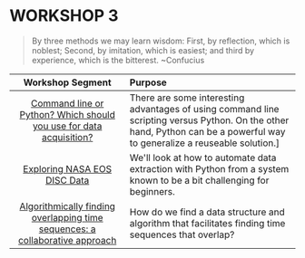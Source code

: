 # WORKSHOP 3

> By three methods we may learn wisdom: First, by reflection, which is noblest; Second, by imitation, which is easiest; and third by experience, which is the bitterest. ~Confucius


| Workshop Segment | Purpose |
|:----------------:|:--------|
| [Command line or Python? Which should you use for data acquisition?]() | There are some interesting advantages of using command line scripting versus Python.  On the other hand, Python can be a powerful way to generalize a reuseable solution.]
| [Exploring NASA EOS DISC Data]() |We'll look at how to automate data extraction with Python from a system known to be a bit challenging for beginners. |
| [Algorithmically finding overlapping time sequences: a collaborative approach]() | How do we find a data structure and algorithm that facilitates finding time sequences that overlap? |
